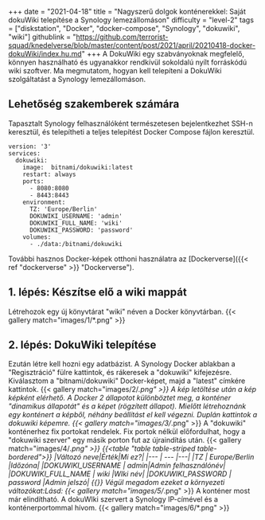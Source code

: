 +++
date = "2021-04-18"
title = "Nagyszerű dolgok konténerekkel: Saját dokuWiki telepítése a Synology lemezállomáson"
difficulty = "level-2"
tags = ["diskstation", "Docker", "docker-compose", "Synology", "dokuwiki", "wiki"]
githublink = "https://github.com/terrorist-squad/knedelverse/blob/master/content/post/2021/april/20210418-docker-dokuWiki/index.hu.md"
+++
A DokuWiki egy szabványoknak megfelelő, könnyen használható és ugyanakkor rendkívül sokoldalú nyílt forráskódú wiki szoftver. Ma megmutatom, hogyan kell telepíteni a DokuWiki szolgáltatást a Synology lemezállomáson.
## Lehetőség szakemberek számára
Tapasztalt Synology felhasználóként természetesen bejelentkezhet SSH-n keresztül, és telepítheti a teljes telepítést Docker Compose fájlon keresztül.
```
version: '3'
services:
  dokuwiki:
    image:  bitnami/dokuwiki:latest
    restart: always
    ports:
      - 8080:8080
      - 8443:8443
    environment:
      TZ: 'Europe/Berlin'
      DOKUWIKI_USERNAME: 'admin'
      DOKUWIKI_FULL_NAME: 'wiki'
      DOKUWIKI_PASSWORD: 'password'
    volumes:
      - ./data:/bitnami/dokuwiki

```
További hasznos Docker-képek otthoni használatra az [Dockerverse]({{< ref "dockerverse" >}} "Dockerverse").
## 1. lépés: Készítse elő a wiki mappát
Létrehozok egy új könyvtárat "wiki" néven a Docker könyvtárban.
{{< gallery match="images/1/*.png" >}}

## 2. lépés: DokuWiki telepítése
Ezután létre kell hozni egy adatbázist. A Synology Docker ablakban a "Regisztráció" fülre kattintok, és rákeresek a "dokuwiki" kifejezésre. Kiválasztom a "bitnami/dokuwiki" Docker-képet, majd a "latest" címkére kattintok.
{{< gallery match="images/2/*.png" >}}
A kép letöltése után a kép képként elérhető. A Docker 2 állapotot különböztet meg, a konténer "dinamikus állapotát" és a képet (rögzített állapot). Mielőtt létrehoznánk egy konténert a képből, néhány beállítást el kell végezni. Duplán kattintok a dokuwiki képemre.
{{< gallery match="images/3/*.png" >}}
A "dokuwiki" konténerhez fix portokat rendelek. Fix portok nélkül előfordulhat, hogy a "dokuwiki szerver" egy másik porton fut az újraindítás után.
{{< gallery match="images/4/*.png" >}}
{{<table "table table-striped table-bordered">}}
|Változó neve|Érték|Mi ez?|
|--- | --- |---|
|TZ	| Europe/Berlin	|Időzóna|
|DOKUWIKI_USERNAME	| admin|Admin felhasználónév|
|DOKUWIKI_FULL_NAME |	wiki	|WIki név|
|DOKUWIKI_PASSWORD	| password	|Admin jelszó|
{{</table>}}
Végül megadom ezeket a környezeti változókat:Lásd:
{{< gallery match="images/5/*.png" >}}
A konténer most már elindítható. A dokuWIki szervert a Synology IP-címével és a konténerportommal hívom.
{{< gallery match="images/6/*.png" >}}
